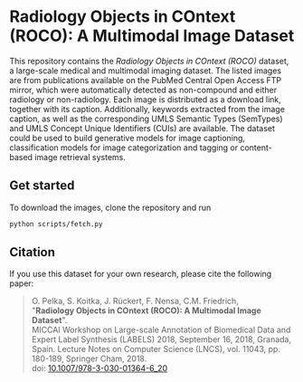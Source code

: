 Radiology Objects in COntext (ROCO): A Multimodal Image Dataset
===============================================================

This repository contains the *Radiology Objects in COntext (ROCO)* dataset, a large-scale medical and multimodal imaging dataset. The listed images are from publications available on the PubMed Central Open Access FTP mirror, which were automatically detected as non-compound and either radiology or non-radiology. Each image is distributed as a download link, together with its caption. Additionally, keywords extracted from the image caption, as well as the corresponding UMLS Semantic Types (SemTypes) and UMLS Concept Unique Identifiers (CUIs) are available. The dataset could be used to build generative models for image captioning, classification models for image categorization and tagging or content-based image retrieval systems.

Get started
-----------
To download the images, clone the repository and run

```bash
python scripts/fetch.py
```

Citation
--------
If you use this dataset for your own research, please cite the following paper:
> O. Pelka, S. Koitka, J. Rückert, F. Nensa, C.M. Friedrich,  
> "__Radiology Objects in COntext (ROCO): A Multimodal Image Dataset__".  
> MICCAI Workshop on Large-scale Annotation of Biomedical Data and Expert Label Synthesis (LABELS) 2018, September 16, 2018, Granada, Spain. Lecture Notes on Computer Science (LNCS), vol. 11043, pp. 180-189, Springer Cham, 2018.  
> doi: [10.1007/978-3-030-01364-6_20](https://doi.org/10.1007/978-3-030-01364-6_20)
